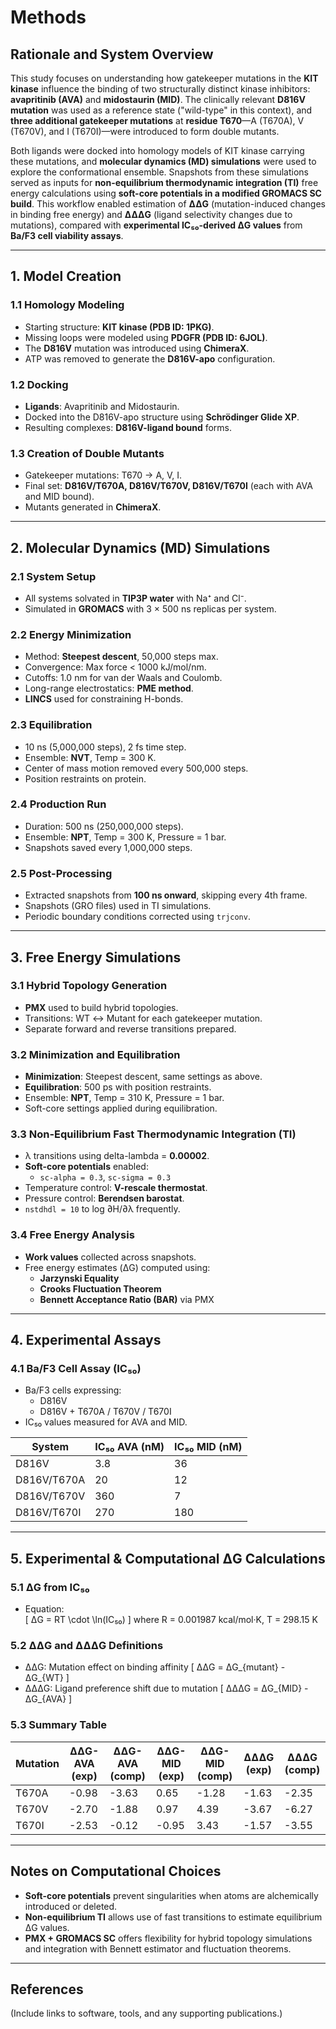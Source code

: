 # Methods

## Rationale and System Overview

This study focuses on understanding how gatekeeper mutations in the **KIT kinase** influence the binding of two structurally distinct kinase inhibitors: **avapritinib (AVA)** and **midostaurin (MID)**. The clinically relevant **D816V mutation** was used as a reference state ("wild-type" in this context), and **three additional gatekeeper mutations** at **residue T670**—A (T670A), V (T670V), and I (T670I)—were introduced to form double mutants.

Both ligands were docked into homology models of KIT kinase carrying these mutations, and **molecular dynamics (MD) simulations** were used to explore the conformational ensemble. Snapshots from these simulations served as inputs for **non-equilibrium thermodynamic integration (TI)** free energy calculations using **soft-core potentials in a modified GROMACS SC build**. This workflow enabled estimation of **ΔΔG** (mutation-induced changes in binding free energy) and **ΔΔΔG** (ligand selectivity changes due to mutations), compared with **experimental IC₅₀-derived ΔG values** from **Ba/F3 cell viability assays**.

---

## 1. Model Creation

### 1.1 Homology Modeling

- Starting structure: **KIT kinase (PDB ID: 1PKG)**.
- Missing loops were modeled using **PDGFR (PDB ID: 6JOL)**.
- The **D816V** mutation was introduced using **ChimeraX**.
- ATP was removed to generate the **D816V-apo** configuration.

### 1.2 Docking

- **Ligands**: Avapritinib and Midostaurin.
- Docked into the D816V-apo structure using **Schrödinger Glide XP**.
- Resulting complexes: **D816V-ligand bound** forms.

### 1.3 Creation of Double Mutants

- Gatekeeper mutations: T670 → A, V, I.
- Final set: **D816V/T670A, D816V/T670V, D816V/T670I** (each with AVA and MID bound).
- Mutants generated in **ChimeraX**.

---

## 2. Molecular Dynamics (MD) Simulations

### 2.1 System Setup

- All systems solvated in **TIP3P water** with Na⁺ and Cl⁻.
- Simulated in **GROMACS** with 3 × 500 ns replicas per system.

### 2.2 Energy Minimization

- Method: **Steepest descent**, 50,000 steps max.
- Convergence: Max force < 1000 kJ/mol/nm.
- Cutoffs: 1.0 nm for van der Waals and Coulomb.
- Long-range electrostatics: **PME method**.
- **LINCS** used for constraining H-bonds.

### 2.3 Equilibration

- 10 ns (5,000,000 steps), 2 fs time step.
- Ensemble: **NVT**, Temp = 300 K.
- Center of mass motion removed every 500,000 steps.
- Position restraints on protein.

### 2.4 Production Run

- Duration: 500 ns (250,000,000 steps).
- Ensemble: **NPT**, Temp = 300 K, Pressure = 1 bar.
- Snapshots saved every 1,000,000 steps.

### 2.5 Post-Processing

- Extracted snapshots from **100 ns onward**, skipping every 4th frame.
- Snapshots (GRO files) used in TI simulations.
- Periodic boundary conditions corrected using `trjconv`.

---

## 3. Free Energy Simulations

### 3.1 Hybrid Topology Generation

- **PMX** used to build hybrid topologies.
- Transitions: WT ↔ Mutant for each gatekeeper mutation.
- Separate forward and reverse transitions prepared.

### 3.2 Minimization and Equilibration

- **Minimization**: Steepest descent, same settings as above.
- **Equilibration**: 500 ps with position restraints.
- Ensemble: **NPT**, Temp = 310 K, Pressure = 1 bar.
- Soft-core settings applied during equilibration.

### 3.3 Non-Equilibrium Fast Thermodynamic Integration (TI)

- λ transitions using delta-lambda = **0.00002**.
- **Soft-core potentials** enabled:
  - `sc-alpha = 0.3`, `sc-sigma = 0.3`
- Temperature control: **V-rescale thermostat**.
- Pressure control: **Berendsen barostat**.
- `nstdhdl = 10` to log ∂H/∂λ frequently.

### 3.4 Free Energy Analysis

- **Work values** collected across snapshots.
- Free energy estimates (ΔG) computed using:
  - **Jarzynski Equality**
  - **Crooks Fluctuation Theorem**
  - **Bennett Acceptance Ratio (BAR)** via PMX

---

## 4. Experimental Assays

### 4.1 Ba/F3 Cell Assay (IC₅₀)

- Ba/F3 cells expressing:
  - D816V
  - D816V + T670A / T670V / T670I
- IC₅₀ values measured for AVA and MID.

| System          | IC₅₀ AVA (nM) | IC₅₀ MID (nM) |
|-----------------|--------------|---------------|
| D816V           | 3.8          | 36            |
| D816V/T670A     | 20           | 12            |
| D816V/T670V     | 360          | 7             |
| D816V/T670I     | 270          | 180           |

---

## 5. Experimental & Computational ΔG Calculations

### 5.1 ΔG from IC₅₀

- Equation:  
  \[
  ΔG = RT \cdot \ln(IC₅₀)
  \]
  where R = 0.001987 kcal/mol·K, T = 298.15 K

### 5.2 ΔΔG and ΔΔΔG Definitions

- ΔΔG: Mutation effect on binding affinity
  \[
  ΔΔG = ΔG_{mutant} - ΔG_{WT}
  \]
- ΔΔΔG: Ligand preference shift due to mutation
  \[
  ΔΔΔG = ΔG_{MID} - ΔG_{AVA}
  \]

### 5.3 Summary Table

| Mutation | ΔΔG-AVA (exp) | ΔΔG-AVA (comp) | ΔΔG-MID (exp) | ΔΔG-MID (comp) | ΔΔΔG (exp) | ΔΔΔG (comp) |
|----------|---------------|----------------|---------------|----------------|------------|-------------|
| T670A    | -0.98         | -3.63          | 0.65          | -1.28          | -1.63      | -2.35       |
| T670V    | -2.70         | -1.88          | 0.97          | 4.39           | -3.67      | -6.27       |
| T670I    | -2.53         | -0.12          | -0.95         | 3.43           | -1.57      | -3.55       |

---

## Notes on Computational Choices

- **Soft-core potentials** prevent singularities when atoms are alchemically introduced or deleted.
- **Non-equilibrium TI** allows use of fast transitions to estimate equilibrium ΔG values.
- **PMX + GROMACS SC** offers flexibility for hybrid topology simulations and integration with Bennett estimator and fluctuation theorems.

---

## References

(Include links to software, tools, and any supporting publications.)

